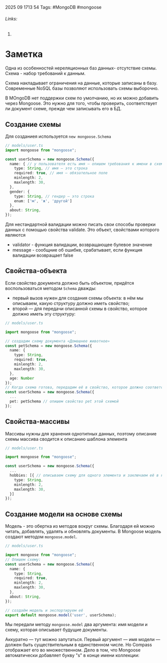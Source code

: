 2025 09 1713 54
Tags: #MongoDB #mongoose 
###### Links: 
1) 
# Заметка
Одна из особенностей нереляционных баз данных- отсутствие схемы. Схема - набор требований к данным.

Схема накладывает ограничения на данные, которые записаны в базу. Современные NoSQL базы позволяют использовать схемы выборочно.

В MOngoDB нет поддержки схем по умолчанию, но их можно добавить через Mongoose.  Это нужно для того, чтобы проверить, соответствует ли документ схеме, прежде чем записывать его в БД.

## Создание схемы
Для созданиея используется `new mongoose.Schema`
```ts
// models/user.ts
import mongoose from "mongoose";

const userSchema = new mongoose.Schema({
  name: { // у пользователя есть имя — опишем требования к имени в схеме:
    type: String, // имя — это строка
    required: true, // имя — обязательное поле
    minlength: 2, 
    maxlength: 30, 
  },
  gender: {
    type: String, // гендер — это строка
    enum: ['м', 'ж', 'другой']
  },
  about: String,
});
```
Для нестандартной валидации можно писать свои способы проверки данных с помощью свойства validate. Это объект, свойствами которого являются
- validator - функция валидации, возвращающее булевое значение
- message - сообщние об ошибке, срабатывает, если функция валидации возвращает false
## Свойства-объекта
Если свойство документа должно быть объектом, придётся воспользоваться методом `Schema` дважды:

- первый вызов нужен для создания схемы объекта: в нём мы описываем, какую структуру должно иметь свойство;
- второй — для передачи описанной схемы в свойство, которое должно иметь эту структуру:
```ts
// models/user.ts

import mongoose from "mongoose";

// создадим схему документа «Домашнее животное»
const petSchema = new mongoose.Schema({
  name: {
    type: String,
    required: true,
    minlength: 2,
    maxlength: 30,
  },
  age: Number
});
// Когда схема готова, передадим её в свойство, которое должно соответствовать описанному шаблону:
const userSchema = new mongoose.Schema({
  ...
  pet: petSchema // опишем свойство pet этой схемой
});
```
## Свойства-массивы
Массивы нужны для хранения однотипных данных, поэтому описание схемы массива сводится к описанию шаблона элемента
```ts
// models/user.ts

import mongoose from "mongoose";

const userSchema = new mongoose.Schema({
  ...
  hobbies: [{ // описываем схему для одного элемента и заключаем её в квадратные скобки
    type: String,
    minlength: 2,
    maxlength: 30,
  }]
});
```
## Создание модели на основе схемы
Модель - это обертка из методов вокруг схемы. Благодаря ей можно читать, добавлять, удалять и обновлять документы. В Mongoose модель создают методом `mongoose.model`.
```ts
// models/user.ts

import mongoose from "mongoose";
// Опишем схему:
const userSchema = new mongoose.Schema({
  name: {
    type: String,
    required: true,
    minlength: 2,
    maxlength: 30,
  },
  about: String,
});

// создаём модель и экспортируем её
export default mongoose.model('user', userSchema);
```
Мы передали методу `mongoose.model` два аргумента: имя модели и схему, которая описывает будущие документы.

Аккуратно — тут можно запутаться. Первый аргумент — имя модели — должен быть существительным в единственном числе. Но Compass отображает его во множественном. Дело в том, что Mongoose автоматически добавляет букву "s" в конце имени коллекции: